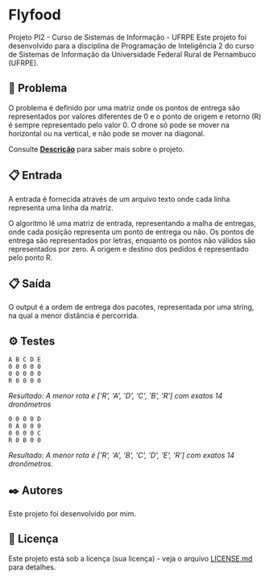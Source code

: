 # Flyfood

Projeto PI2 - Curso de Sistemas de Informação - UFRPE
Este projeto foi desenvolvido para a disciplina de Programação de Inteligência 2 do curso de Sistemas de Informação da Universidade Federal Rural de Pernambuco (UFRPE).

## 🚀 Problema

O problema é definido por uma matriz onde os pontos de entrega são representados por valores diferentes de 0 e o ponto de origem e retorno (R) é sempre representado pelo valor 0. O drone só pode se mover na horizontal ou na vertical, e não pode se mover na diagonal.

Consulte **[Descrição](https://github.com/JoseEliodoro/Flyfood/blob/master/PISI2%20-%20Descri%C3%A7%C3%A3o%20do%20projeto%20-%20Flyfood.pdf)** para saber mais sobre o projeto.

## 📋 Entrada
A entrada é fornecida através de um arquivo texto onde cada linha representa uma linha da matriz.

O algoritmo lê uma matriz de entrada, representando a malha de entregas, onde cada posição representa um ponto de entrega ou não. Os pontos de entrega são representados por letras, enquanto os pontos não válidos são representados por zero. A origem e destino dos pedidos é representado pelo ponto R.

## 📋 Saída
O output é a ordem de entrega dos pacotes, representada por uma string, na qual a menor distância é percorrida.

## ⚙️ Testes


```
A B C D E
0 0 0 0 0
0 0 0 0 0
R 0 0 0 0
```
*Resultado: A menor rota é ['R', 'A', 'D', 'C', 'B', 'R'] com exatos 14 
dronômetros*

```
0 0 0 0 D
0 A 0 0 0
0 0 0 0 C
R 0 B 0 0
```
*Resultado: A menor rota é ['R', 'A', 'B', 'C', 'D', 'E', 'R'] com exatos 14 
dronômetros.*


## ✒️ Autores

Este projeto foi desenvolvido por mim.

## 📄 Licença

Este projeto está sob a licença (sua licença) - veja o arquivo [LICENSE.md](https://github.com/JoseEliodoro/Flyfood/blob/master/LICENSE) para detalhes.
